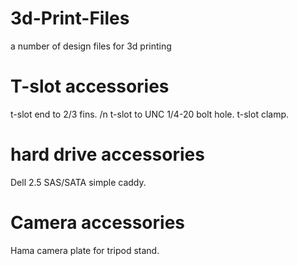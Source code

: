 # 3d-Print-Files
a number of design files for 3d printing


# T-slot accessories 
t-slot end to 2/3 fins. /n
t-slot to UNC 1/4-20 bolt hole.
t-slot clamp.

# hard drive accessories 
Dell 2.5 SAS/SATA simple caddy. 

# Camera accessories 
Hama camera plate for tripod stand. 

